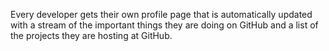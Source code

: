 ---
---

Every developer gets their own profile page that is automatically updated with a stream of the important things they are doing on GitHub and a list of the  projects they are hosting at GitHub.

